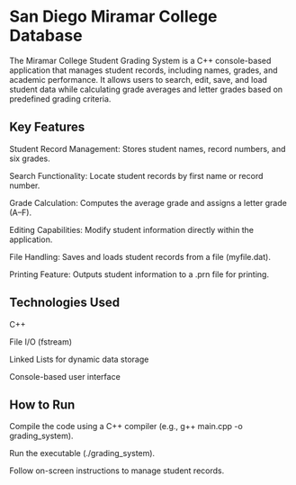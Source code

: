 # San Diego Miramar College Database 

The Miramar College Student Grading System is a C++ console-based application that manages student records, including names, grades, and academic performance. It allows users to search, edit, save, and load student data while calculating grade averages and letter grades based on predefined grading criteria.

## Key Features
Student Record Management: Stores student names, record numbers, and six grades.

Search Functionality: Locate student records by first name or record number.

Grade Calculation: Computes the average grade and assigns a letter grade (A–F).

Editing Capabilities: Modify student information directly within the application.

File Handling: Saves and loads student records from a file (myfile.dat).

Printing Feature: Outputs student information to a .prn file for printing.

## Technologies Used
C++

File I/O (fstream)

Linked Lists for dynamic data storage

Console-based user interface

## How to Run
Compile the code using a C++ compiler (e.g., g++ main.cpp -o grading_system).

Run the executable (./grading_system).

Follow on-screen instructions to manage student records.
